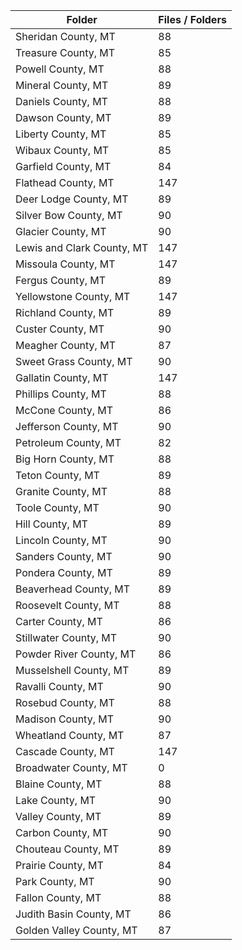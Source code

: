 | Folder                     |   Files / Folders |
|----------------------------|-------------------|
| Sheridan County, MT        |                88 |
| Treasure County, MT        |                85 |
| Powell County, MT          |                88 |
| Mineral County, MT         |                89 |
| Daniels County, MT         |                88 |
| Dawson County, MT          |                89 |
| Liberty County, MT         |                85 |
| Wibaux County, MT          |                85 |
| Garfield County, MT        |                84 |
| Flathead County, MT        |               147 |
| Deer Lodge County, MT      |                89 |
| Silver Bow County, MT      |                90 |
| Glacier County, MT         |                90 |
| Lewis and Clark County, MT |               147 |
| Missoula County, MT        |               147 |
| Fergus County, MT          |                89 |
| Yellowstone County, MT     |               147 |
| Richland County, MT        |                89 |
| Custer County, MT          |                90 |
| Meagher County, MT         |                87 |
| Sweet Grass County, MT     |                90 |
| Gallatin County, MT        |               147 |
| Phillips County, MT        |                88 |
| McCone County, MT          |                86 |
| Jefferson County, MT       |                90 |
| Petroleum County, MT       |                82 |
| Big Horn County, MT        |                88 |
| Teton County, MT           |                89 |
| Granite County, MT         |                88 |
| Toole County, MT           |                90 |
| Hill County, MT            |                89 |
| Lincoln County, MT         |                90 |
| Sanders County, MT         |                90 |
| Pondera County, MT         |                89 |
| Beaverhead County, MT      |                89 |
| Roosevelt County, MT       |                88 |
| Carter County, MT          |                86 |
| Stillwater County, MT      |                90 |
| Powder River County, MT    |                86 |
| Musselshell County, MT     |                89 |
| Ravalli County, MT         |                90 |
| Rosebud County, MT         |                88 |
| Madison County, MT         |                90 |
| Wheatland County, MT       |                87 |
| Cascade County, MT         |               147 |
| Broadwater County, MT      |                 0 |
| Blaine County, MT          |                88 |
| Lake County, MT            |                90 |
| Valley County, MT          |                89 |
| Carbon County, MT          |                90 |
| Chouteau County, MT        |                89 |
| Prairie County, MT         |                84 |
| Park County, MT            |                90 |
| Fallon County, MT          |                88 |
| Judith Basin County, MT    |                86 |
| Golden Valley County, MT   |                87 |